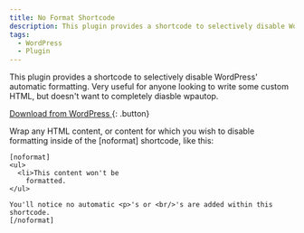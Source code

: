 ```yaml
---
title: No Format Shortcode
description: This plugin provides a shortcode to selectively disable WordPress' automatic formatting. Very useful for anyone looking to write some custom HTML, but doesn't want to completely diasble wpautop.
tags:
  - WordPress
  - Plugin
---
```


This plugin provides a shortcode to selectively disable WordPress' automatic formatting. Very useful for anyone looking to write some custom HTML, but doesn't want to completely diasble wpautop.

[Download from WordPress ](https://wordpress.org/plugins/no-format-shortcode/){: .button}

Wrap any HTML content, or content for which you wish to disable formatting inside of the [noformat] shortcode, like this:

```
[noformat]
<ul>
  <li>This content won't be
    formatted.
</ul>

You'll notice no automatic <p>'s or <br/>'s are added within this shortcode.
[/noformat]
```
